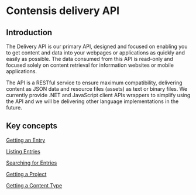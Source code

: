 # Contensis delivery API

## Introduction

The Delivery API is our primary API, designed and focused on enabling you to get content and data into your webpages or applications as quickly and easily as possible. The data consumed from this API is read-only and focused solely on content retrieval for information websites or mobile applications.

The API is a RESTful service to ensure maximum compatibility, delivering content as JSON data and resource files (assets) as text or binary files. We currently provide .NET and JavaScript client APIs wrappers to simplify using the API and we will be delivering other language implementations in the future.


## Key concepts

[Getting an Entry](/accessing/get-entry.md)

[Listing Entries](/accessing/list-entries.md)

[Searching for Entries](/search/entry-search.md)

[Getting a Project](/accessing/get-project.md)

[Getting a Content Type](/accessing/get-contenttype.md)
